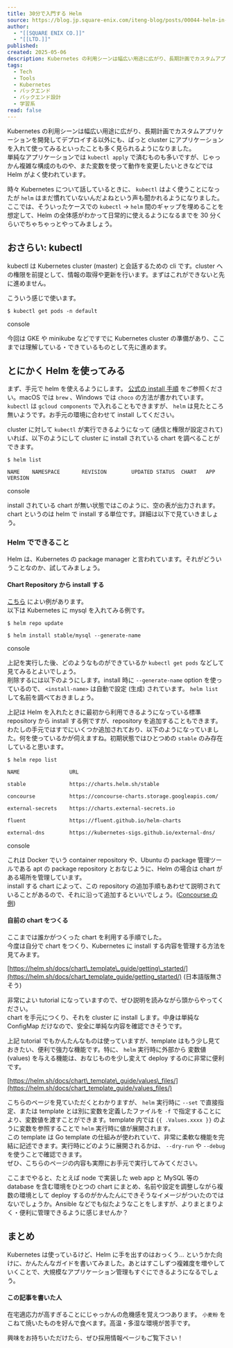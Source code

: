 ```yaml
---
title: 30分で入門する Helm
source: https://blog.jp.square-enix.com/iteng-blog/posts/00044-helm-in-30min/
author:
  - "[[SQUARE ENIX CO.]]"
  - "[[LTD.]]"
published: 
created: 2025-05-06
description: Kubernetes の利用シーンは幅広い用途に広がり、長期計画でカスタムアプリケーションを開発してデプロイする以外にも、ぱっと cluster にアプリケーションを入れて使ってみるといったことも多く見られるようになりました。単純なアプリケーションでは kubectl apply で済むものも多いですが、じゃっかん複 …
tags:
  - Tech
  - Tools
  - Kubernetes
  - バックエンド
  - バックエンド設計
  - 学習系
read: false
---
```

Kubernetes の利用シーンは幅広い用途に広がり、長期計画でカスタムアプリケーションを開発してデプロイする以外にも、ぱっと cluster にアプリケーションを入れて使ってみるといったことも多く見られるようになりました。  
単純なアプリケーションでは `kubectl apply` で済むものも多いですが、じゃっかん複雑な構成のものや、また変数を使って動作を変更したいときなどでは Helm がよく使われています。

時々 Kubernetes について話しているときに、 `kubectl` はよく使うことになったが `helm` はまだ慣れていないんだよねという声も聞かれるようになりました。  
ここでは、そういったケースでの `kubectl` -> `helm` 間のギャップを埋めることを想定して、Helm の全体感がわかって日常的に使えるようになるまでを 30 分くらいでちゃちゃっとやってみましょう。

## おさらい: kubectl

kubectl は Kubernetes cluster (master) と会話するための cli です。cluster への権限を前提として、情報の取得や更新を行います。まずはこれができないと先に進めません。

こういう感じで使います。

```console
$ kubectl get pods -n default
```

console

今回は GKE や minikube などですでに Kubernetes cluster の準備があり、ここまでは理解している・できているものとして先に進めます。

## とにかく Helm を使ってみる

まず、手元で helm を使えるようにします。 [公式の install 手順](https://helm.sh/docs/intro/install/) をご参照ください。macOS では `brew` 、Windows では `choco` の方法が書かれています。 `kubectl` は `gcloud components` で入れることもできますが、 `helm` は見たところ無いようです。お手元の環境に合わせて install してください。

cluster に対して `kubectl` が実行できるようになって (通信と権限が設定されて) いれば、以下のようにして cluster に install されている chart を調べることができます。

```console
$ helm list

NAME    NAMESPACE       REVISION        UPDATED STATUS  CHART   APP VERSION
```

console

install されている chart が無い状態ではこのように、空の表が出力されます。  
chart というのは helm で install する単位です。詳細は以下で見ていきましょう。

### Helm でできること

Helm は、Kubernetes の package manager と言われています。それがどういうことなのか、試してみましょう。

#### Chart Repository から install する

[こちら](https://helm.sh/ja/docs/intro/quickstart/) によい例があります。  
以下は Kubernetes に mysql を入れてみる例です。

```console
$ helm repo update

$ helm install stable/mysql --generate-name
```

console

上記を実行した後、どのようなものができているか `kubectl get pods` などして見てみるとよいでしょう。  
削除するには以下のようにします。install 時に `--generate-name` option を使っているので、 `<install-name>` は自動で設定 (生成) されています。 `helm list` して名前を調べておきましょう。

上記は Helm を入れたときに最初から利用できるようになっている標準 repository から install する例ですが、repository を追加することもできます。わたしの手元ではすでにいくつか追加されており、以下のようになっていました。何を使っているかが伺えますね。初期状態ではひとつめの `stable` のみ存在していると思います。

```console
$ helm repo list

NAME                URL

stable              https://charts.helm.sh/stable

concourse           https://concourse-charts.storage.googleapis.com/

external-secrets    https://charts.external-secrets.io

fluent              https://fluent.github.io/helm-charts

external-dns        https://kubernetes-sigs.github.io/external-dns/
```

console

これは Docker でいう container repository や、Ubuntu の package 管理ツールである apt の package repository とおなじように、Helm の場合は chart がある場所を管理しています。  
install する chart によって、この repository の追加手順もあわせて説明されていることがあるので、それに沿って追加するといいでしょう。([Concourse の例](https://github.com/concourse/concourse-chart))

#### 自前の chart をつくる

ここまでは誰かがつくった chart を利用する手順でした。  
今度は自分で chart をつくり、Kubernetes に install する内容を管理する方法を見てみます。

[https://helm.sh/docs/chart\_template\_guide/getting\_started/](https://helm.sh/docs/chart_template_guide/getting_started/) (日本語版無さそう)

非常によい tutorial になっていますので、ぜひ説明を読みながら頭からやってください。  
chart を手元につくり、それを cluster に install します。中身は単純な ConfigMap だけなので、安全に単純な内容を確認できそうです。

上記 tutorial でもかんたんなものは使っていますが、template はもう少し見ておきたい、便利で強力な機能です。特に、 `helm` 実行時に外部から 変数値 (values) を与える機能は、おなじものを少し変えて deploy するのに非常に便利です。

[https://helm.sh/docs/chart\_template\_guide/values\_files/](https://helm.sh/docs/chart_template_guide/values_files/)

こちらのページを見ていただくとわかりますが、 `helm` 実行時に `--set` で直接指定、または template とは別に変数を定義したファイルを `-f` で指定することにより、変数値を渡すことができます。template 内では `{{ .Values.xxxx }}` のように変数を参照することで `helm` 実行時に値が展開されます。  
この template は Go template の仕組みが使われていて、非常に柔軟な機能を完結に記述できます。実行時にどのように展開されるかは、 `--dry-run` や `--debug` を使うことで確認できます。  
ぜひ、こちらのページの内容も実際にお手元で実行してみてください。

ここまでやると、たとえば node で実装した web app と MySQL 等の database を含む環境をひとつの chart にまとめ、名前や設定を調整しながら複数の環境として deploy するのがかんたんにできそうなイメージがついたのではないでしょうか。Ansible などでも似たようなことをしますが、よりまとまりよく・便利に管理できるように感じませんか？

## まとめ

Kubernetes は使っているけど、Helm に手を出すのはおっくう… というかた向けに、かんたんなガイドを書いてみました。あとはすこしずつ複雑度を増やしていくことで、大規模なアプリケーション管理もすぐにできるようになるでしょう。

#### この記事を書いた人

在宅適応力が高すぎることにじゃっかんの危機感を覚えつつあります。 `小麦粉` をこねて焼いたものを好んで食べます。高温・多湿な環境が苦手です。

興味をお持ちいただけたら、ぜひ採用情報ページもご覧下さい！